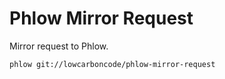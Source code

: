 # Phlow Mirror Request 

Mirror request to Phlow.

```bash
phlow git://lowcarboncode/phlow-mirror-request
```
